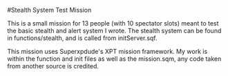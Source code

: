#Stealth System Test Mission

This is a small mission for 13 people (with 10 spectator slots) meant to test the basic stealth and alert system I wrote.
The stealth system can be found in functions/stealth, and is called from initServer.sqf.

This mission uses Superxpdude's XPT mission framework. My work is within the function and init files as well as the mission.sqm, any code taken from
another source is credited.